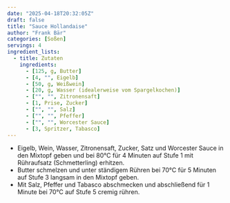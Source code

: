 ```yaml
---
date: "2025-04-18T20:32:05Z"
draft: false
title: "Sauce Hollandaise"
author: "Frank Bär"
categories: [Soßen]
servings: 4
ingredient_lists:
  - title: Zutaten
    ingredients:
      - [125, g, Butter]
      - [4, "", Eigelb]
      - [50, g, Weißwein]
      - [20, g, Wasser (idealerweise vom Spargelkochen)]
      - ["", "", Zitronensaft]
      - [1, Prise, Zucker]
      - ["", "", Salz]
      - ["", "", Pfeffer]
      - ["", "", Worcester Sauce]
      - [3, Spritzer, Tabasco]
---
```


- Eigelb, Wein, Wasser, Zitronensaft, Zucker, Satz und Worcester Sauce in den Mixtopf geben und bei 80°C für 4 Minuten auf Stufe 1 mit Rühraufsatz (Schmetterling) erhitzen.
- Butter schmelzen und unter ständigem Rühren bei 70°C für 5 Minuten auf Stufe 3 langsam in den Mixtopf geben.
- Mit Salz, Pfeffer und Tabasco abschmecken und abschließend für 1 Minute bei 70°C auf Stufe 5 cremig rühren.
